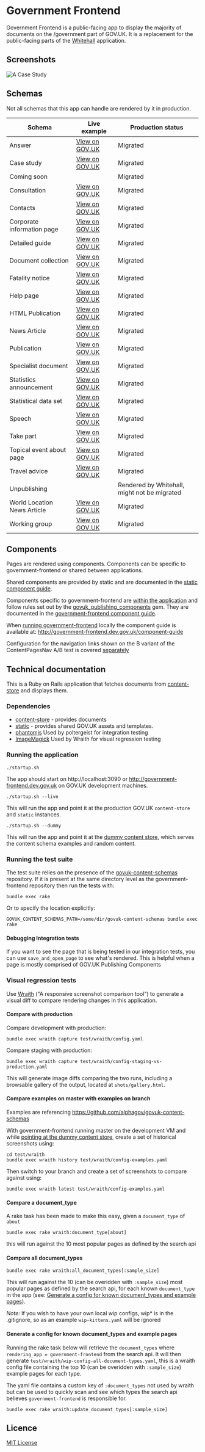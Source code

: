 # Government Frontend

Government Frontend is a public-facing app to display the majority of documents
on the /government part of GOV.UK. It is a replacement for the public-facing
parts of the [Whitehall](https://github.com/alphagov/whitehall) application.

## Screenshots

![A Case Study](https://raw.githubusercontent.com/alphagov/government-frontend/master/docs/assets/case-study-screenshot.png)

## Schemas

Not all schemas that this app can handle are rendered by it in production.

| Schema | Live example | Production status |
|---|---|---|
| Answer | [View on GOV.UK](https://www.gov.uk/national-minimum-wage-rates) | Migrated |
| Case study | [View on GOV.UK](https://www.gov.uk/government/case-studies/2013-elections-in-swaziland) | Migrated |
| Coming soon |  | Migrated |
| Consultation | [View on GOV.UK](https://www.gov.uk/government/consultations/soft-drinks-industry-levy) | Migrated |
| Contacts | [View on GOV.UK](https://www.gov.uk/government/organisations/hm-revenue-customs/contact/alcohol-duties-national-registration-unit) | Migrated |
| Corporate information page | [View on GOV.UK](https://www.gov.uk/government/organisations/government-digital-service/about) | Migrated |
| Detailed guide | [View on GOV.UK](https://www.gov.uk/guidance/waste-exemption-nwfd-2-temporary-storage-at-the-place-of-production--2) | Migrated |
| Document collection | [View on GOV.UK](https://www.gov.uk/government/collections/statutory-guidance-schools) | Migrated |
| Fatality notice | [View on GOV.UK](https://www.gov.uk/government/fatalities/corporal-lee-churcher-dies-in-iraq) | Migrated |
| Help page | [View on GOV.UK](https://www.gov.uk/help/cookies) | Migrated |
| HTML Publication | [View on GOV.UK](https://www.gov.uk/government/publications/budget-2016-documents/budget-2016)| Migrated |
| News Article | [View on GOV.UK](https://www.gov.uk/government/news/the-personal-independence-payment-amendment-regulations-2017-statement-by-paul-gray) | Migrated |
| Publication | [View on GOV.UK](https://www.gov.uk/government/publications/budget-2016-documents) | Migrated |
| Specialist document | [View on GOV.UK](https://www.gov.uk/business-finance-support/access-to-finance-advice-north-west-england) | Migrated
| Statistics announcement | [View on GOV.UK](https://www.gov.uk/government/statistics/announcements/diagnostic-imaging-dataset-for-september-2015) | Migrated |
| Statistical data set | [View on GOV.UK](https://www.gov.uk/government/statistical-data-sets/unclaimed-estates-list) | Migrated |
| Speech | [View on GOV.UK](https://www.gov.uk/government/speeches/government-at-your-service-ben-gummer-speech) | Migrated |
| Take part | [View on GOV.UK](https://www.gov.uk/government/get-involved/take-part/become-a-councillor) | Migrated |
| Topical event about page | [View on GOV.UK](https://www.gov.uk/government/topical-events/2014-overseas-territories-joint-ministerial-council/about) | Migrated |
| Travel advice | [View on GOV.UK](https://www.gov.uk/foreign-travel-advice/nepal) | Migrated |
| Unpublishing | | Rendered by Whitehall, might not be migrated |
| World Location News Article | [View on GOV.UK](https://www.gov.uk/government/world-location-news/changes-to-secure-english-language-test-providers-for-uk-visas) | Migrated |
| Working group | [View on GOV.UK](https://www.gov.uk/government/groups/2gether-nhs-foundation-trust) | Migrated |

## Components

Pages are rendered using components. Components can be specific to government-frontend or shared between applications.

Shared components are provided by static and are documented in the [static component guide](https://govuk-static.herokuapp.com/component-guide).

Components specific to government-frontend are [within the application](https://github.com/alphagov/government-frontend/tree/master/app/views/components) and follow rules set out by the [govuk_publishing_components](https://github.com/alphagov/govuk_publishing_components) gem. They are documented in the [government-frontend component guide](https://government-frontend.herokuapp.com/component-guide).

When [running government-frontend](#running-the-application) locally the component guide is available at: http://government-frontend.dev.gov.uk/component-guide

Configuration for the navigation links shown on the B variant of the ContentPagesNav A/B test is covered [separately](docs/navigation-links.md)

## Technical documentation

This is a Ruby on Rails application that fetches documents from
[content-store](https://github.com/alphagov/content-store) and displays them.

### Dependencies

- [content-store](https://github.com/alphagov/content-store) - provides documents
- [static](https://github.com/alphagov/static) - provides shared GOV.UK assets and templates.
- [phantomjs](http://phantomjs.org/) Used by poltergeist for integration testing
- [ImageMagick](http://brewformulas.org/Imagemagick) Used by Wraith for visual regression testing

### Running the application

```
./startup.sh
```

The app should start on http://localhost:3090 or
http://government-frontend.dev.gov.uk on GOV.UK development machines.

```
./startup.sh --live
```

This will run the app and point it at the production GOV.UK `content-store` and `static` instances.

```
./startup.sh --dummy
```

This will run the app and point it at the [dummy content store](https://govuk-content-store-examples.herokuapp.com/), which serves the content schema examples and random content.

### Running the test suite

The test suite relies on the presence of the
[govuk-content-schemas](http://github.com/alphagov/govuk-content-schemas)
repository. If it is present at the same directory level as
the government-frontend repository then run the tests with:

`bundle exec rake`

Or to specify the location explicitly:

`GOVUK_CONTENT_SCHEMAS_PATH=/some/dir/govuk-content-schemas bundle exec rake`

#### Debugging Integration tests
If you want to see the page that is being tested in our integration tests, you can use
`save_and_open_page` to see what's rendered. This is helpful when a page is mostly comprised of
GOV.UK Publishing Components

### Visual regression tests

Use [Wraith](http://bbc-news.github.io/wraith/) ("A responsive screenshot
comparison tool") to generate a visual diff to compare rendering changes in this
application.

#### Compare with production

Compare development with production:
```
bundle exec wraith capture test/wraith/config.yaml
```

Compare staging with production:
```
bundle exec wraith capture test/wraith/config-staging-vs-production.yaml
```

This will generate image diffs comparing the two runs, including a browsable
gallery of the output, located at `shots/gallery.html`.


#### Compare examples on master with examples on branch

Examples are referencing https://github.com/alphagov/govuk-content-schemas

With government-frontend running master on the development VM and while [pointing at the dummy content store](https://github.com/alphagov/govuk-content-schemas/blob/master/docs/running-frontend-against-examples.md), create a set of historical screenshots using:
```
cd test/wraith
bundle exec wraith history test/wraith/config-examples.yaml
```

Then switch to your branch and create a set of screenshots to compare against using:
```
bundle exec wraith latest test/wraith/config-examples.yaml
```

#### Compare a document_type

A rake task has been made to make this easy, given a `document_type` of `about`

```
bundle exec rake wraith:document_type[about]
```

this will run against the 10 most popular pages as defined by the search api

#### Compare all document_types

```
bundle exec rake wraith:all_document_types[:sample_size]
```

This will run against the 10 (can be overidden with `:sample_size`) most popular pages as defined by the search api,
for each known `document_type` in the app (see: [Generate a config for known document_types and example pages](#generate-a-config-for-known-document_types-and-example-pages)).

*Note:* If you wish to have your own local wip configs, wip* is in the .gitignore, so as an example
`wip-kittens.yaml` will be ignored

#### Generate a config for known document_types and example pages

Running the rake task below will retrieve the `document_types` where `rendering_app = government-frontend` from the search api. It will then generate `test/wraith/wip-config-all-document-types.yaml`, this is a wraith config file containing the top 10 (can be overidden with `:sample_size`) example pages for each type.

The yaml file contains a custom key of `:document_types` not used by wraith but can be used to quickly scan and see which types the search api believes `government-frontend` is responsible for.

```
bundle exec rake wraith:update_document_types[:sample_size]
```

## Licence

[MIT License](LICENCE)
